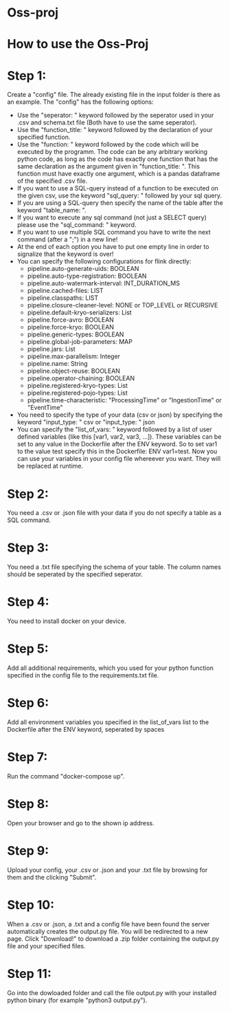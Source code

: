 # Oss-proj
# How to use the Oss-Proj
# Step 1:
Create a "config" file. The already existing file in the input folder is there as an example.
The "config" has the following options:
- Use the "seperator: " keyword followed by the seperator used in your .csv and schema.txt file (Both have to use the same seperator).
- Use the "function_title: " keyword followed by the declaration of your specified function.
- Use the "function: " keyword followed by the code which will be executed by the programm. The code can be any arbitrary working python code, as long as the code has exactly one function
  that has the same declaration as the argument given in "function_title: ". This function must have exactly one argument, which is a pandas dataframe of the specified .csv file.
- If you want to use a SQL-query instead of a function to be executed on the given csv, use the keyword "sql_query: " followed by your sql query.
- If you are using a SQL-query then specify the name of the table after the keyword "table_name: ".
- If you want to execute any sql command (not just a SELECT query) please use the "sql_command: " keyword.
- If you want to use multiple SQL command you have to write the next command (after a ";") in a new line! 
- At the end of each option you have to put one empty line in order to signalize that the keyword is over!
- You can specify the following configurations for flink directly:
  - pipeline.auto-generate-uids: BOOLEAN
  - pipeline.auto-type-registration: BOOLEAN
  - pipeline.auto-watermark-interval: INT_DURATION_MS
  - pipeline.cached-files: LIST<String>
  - pipeline.classpaths: LIST<String>
  - pipeline.closure-cleaner-level: NONE or TOP_LEVEL or RECURSIVE
  - pipeline.default-kryo-serializers: List<String>
  - pipeline.force-avro: BOOLEAN
  - pipeline.force-kryo: BOOLEAN
  - pipeline.generic-types: BOOLEAN
  - pipeline.global-job-parameters: MAP
  - pipeline.jars: List<String>
  - pipeline.max-parallelism: Integer
  - pipeline.name: String
  - pipeline.object-reuse: BOOLEAN
  - pipeline.operator-chaining: BOOLEAN
  - pipeline.registered-kryo-types: List<String>
  - pipeline.registered-pojo-types: List<String>
  - pipeline.time-characteristic: "ProcessingTime" or "IngestionTime" or "EventTime"
- You need to specify the type of your data (csv or json) by specifying the keyword "input_type: " csv or "input_type: " json
- You can specify the "list_of_vars: " keyword followed by a list of user defined variables (like this [var1, var2, var3, ...]). These variables can be set to any value
  in the Dockerfile after the ENV keyword. So to set var1 to the value test specify this in the Dockerfile: ENV var1=test.
  Now you can use your variables in your config file whereever you want. They will be replaced at runtime.
# Step 2:
You need a .csv or .json file with your data if you do not specify a table as a SQL command.
# Step 3:
You need a .txt file specifying the schema of your table. The column names should be seperated by the specified seperator.
# Step 4:
You need to install docker on your device.
# Step 5:
Add all additional requirements, which you used for your python function specified in the config file to the requirements.txt file.
# Step 6: 
Add all environment variables you specified in the list_of_vars list to the Dockerfile after the ENV keyword, seperated by spaces
# Step 7:
Run the command "docker-compose up".
# Step 8:
Open your browser and go to the shown ip address.
# Step 9:
Upload your config, your .csv or .json and your .txt file by browsing for them and the clicking "Submit".
# Step 10:
When a .csv or .json, a .txt and a config file have been found the server automatically creates the output.py file. You will be redirected to a new page. Click "Download!" to download a .zip folder containing the output.py file and your specified files.
# Step 11:
Go into the dowloaded folder and call the file output.py with your installed python binary (for example "python3 output.py").
